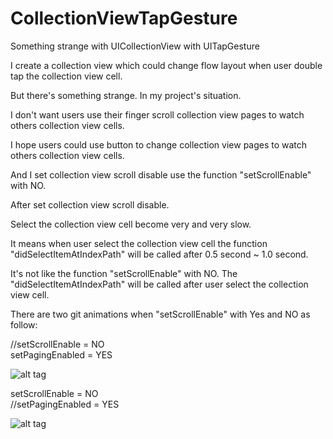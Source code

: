 # CollectionViewTapGesture
Something strange with UICollectionView with UITapGesture

I create a collection view which could change flow layout when user double tap the collection view cell.

But there's something strange. In my project's situation.

I don't want users use their finger scroll collection view pages to watch others collection view cells.

I hope users could use button to change collection view pages to watch others collection view cells.

And I set collection view scroll disable use the function "setScrollEnable" with NO.

After set collection view scroll disable. 

Select the collection view cell become very and very slow.

It means when user select the collection view cell the function "didSelectItemAtIndexPath" will be called after 0.5 second ~ 1.0 second.

It's not like the function "setScrollEnable" with NO. The "didSelectItemAtIndexPath" will be called after user select the collection view cell.

There are two git animations when "setScrollEnable" with Yes and NO as follow:


//setScrollEnable = NO
<br>setPagingEnabled = YES

![alt tag](https://github.com/bcbod2002/CollectionViewTapGesture/blob/master/Before.gif)


setScrollEnable = NO
<br>//setPagingEnabled = YES

![alt tag](https://github.com/bcbod2002/CollectionViewTapGesture/blob/master/After.gif)


